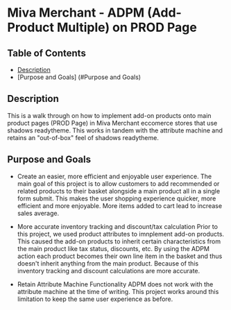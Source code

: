 # Miva Merchant - ADPM (Add-Product Multiple) on PROD Page

## Table of Contents
- [Description](#description)
- [Purpose and Goals] (#Purpose and Goals)


## Description

This is a walk through on how to implement add-on products onto main product pages (PROD Page) in Miva Merchant eccomerce stores that use shadows readytheme. This works in tandem with the attribute machine and retains an "out-of-box" feel of shadows readytheme.

## Purpose and Goals

- Create an easier, more efficient and enjoyable user experience. 
The main goal of this project is to allow customers to add recommended or related products to their basket alongside a main product all in a single form submit. This makes the user shopping experience quicker, more efficient and more enjoyable. More items added to cart lead to increase sales average.

- More accurate inventory tracking and discount/tax calculation 
Prior to this project, we used product attributes to imnplement add-on products. This caused the add-on products to inherit certain characteristics from the main product like tax status, discounts, etc. By using the ADPM action each product becomes their own line item in the basket and thus doesn't inherit anything from the main product. Because of this inventory tracking and  discount calculations are more accurate.

- Retain Attribute Machine Functionality
ADPM does not work with the attribute machine at the time of writing. This project works around this limitation to keep the same user experience as before.



